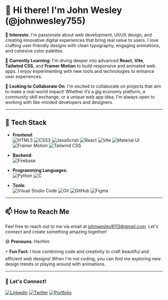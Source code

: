 # 👋 Hi there! I'm John Wesley (@johnwesley755)

👀 **Interests**: I'm passionate about web development, UI/UX design, and creating innovative digital experiences that bring real value to users. I love crafting user-friendly designs with clean typography, engaging animations, and cohesive color palettes.

🌱 **Currently Learning**: I'm diving deeper into advanced **React**, **Vite**, **Tailwind CSS**, and **Framer Motion** to build responsive and animated web apps. I enjoy experimenting with new tools and technologies to enhance user experiences.

💞️ **Looking to Collaborate On**: I'm excited to collaborate on projects that aim to make a real-world impact! Whether it’s a gig economy platform, a community skill exchange, or a unique web app idea, I'm always open to working with like-minded developers and designers.

---

## 🔧 Tech Stack

- **Frontend**:  
  ![HTML5](https://img.shields.io/badge/-HTML5-E34F26?style=flat-square&logo=html5&logoColor=white)
  ![CSS3](https://img.shields.io/badge/-CSS3-1572B6?style=flat-square&logo=css3)
  ![JavaScript](https://img.shields.io/badge/-JavaScript-F7DF1E?style=flat-square&logo=javascript&logoColor=black)
  ![React](https://img.shields.io/badge/-React-61DAFB?style=flat-square&logo=react&logoColor=black)
  ![Vite](https://img.shields.io/badge/-Vite-646CFF?style=flat-square&logo=vite&logoColor=white)
  ![Material UI](https://img.shields.io/badge/-MUI-007FFF?style=flat-square&logo=mui&logoColor=white)
  ![Framer Motion](https://img.shields.io/badge/-Framer%20Motion-0055FF?style=flat-square&logo=framer&logoColor=white)
  ![Tailwind CSS](https://img.shields.io/badge/-Tailwind%20CSS-38B2AC?style=flat-square&logo=tailwind-css&logoColor=white)

- **Backend**:  
  ![Firebase](https://img.shields.io/badge/-Firebase-FFCA28?style=flat-square&logo=firebase&logoColor=black)

- **Programming Languages**:  
  ![Python](https://img.shields.io/badge/-Python-3776AB?style=flat-square&logo=python&logoColor=white)
  ![C](https://img.shields.io/badge/-C-A8B9CC?style=flat-square&logo=c&logoColor=black)

- **Tools**:  
  ![Visual Studio Code](https://img.shields.io/badge/-VS%20Code-007ACC?style=flat-square&logo=visual-studio-code)
  ![Git](https://img.shields.io/badge/-Git-F05032?style=flat-square&logo=git&logoColor=white)
  ![GitHub](https://img.shields.io/badge/-GitHub-181717?style=flat-square&logo=github)
  ![Figma](https://img.shields.io/badge/-Figma-F24E1E?style=flat-square&logo=figma&logoColor=white)

---

## 📫 How to Reach Me

Feel free to reach out to me via email at [johnwesley8113@gmail.com](mailto:johnwesley8113@gmail.com). Let's connect and create something amazing together!

😄 **Pronouns**: He/Him

⚡ **Fun Fact**: I love combining code and creativity to craft beautiful and efficient web designs! When I'm not coding, you can find me exploring new design trends or playing around with animations.

---

### 💬 Let's Connect!

[![LinkedIn](https://img.shields.io/badge/-LinkedIn-0A66C2?style=flat-square&logo=linkedin&logoColor=white)](https://www.linkedin.com/in/johnwesley/)
[![Twitter](https://img.shields.io/badge/-Twitter-1DA1F2?style=flat-square&logo=twitter&logoColor=white)](https://twitter.com/johnwesleydev)
[![Portfolio](https://img.shields.io/badge/-Portfolio-black?style=flat-square&logo=google-chrome&logoColor=white)](https://johnwesley.dev)
